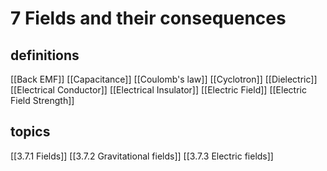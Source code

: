 # 7 Fields and their consequences

## definitions
[[Back EMF]]
[[Capacitance]]
[[Coulomb's law]]
[[Cyclotron]]
[[Dielectric]]
[[Electrical Conductor]]
[[Electrical Insulator]]
[[Electric Field]]
[[Electric Field Strength]]


## topics
[[3.7.1 Fields]]
[[3.7.2 Gravitational fields]]
[[3.7.3 Electric fields]]